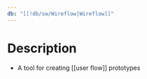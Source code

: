 ```yaml
---
db: "[[!db/sw/Wireflow|Wireflow]]"
---
```

# Description
- A tool for creating [[user flow]] prototypes